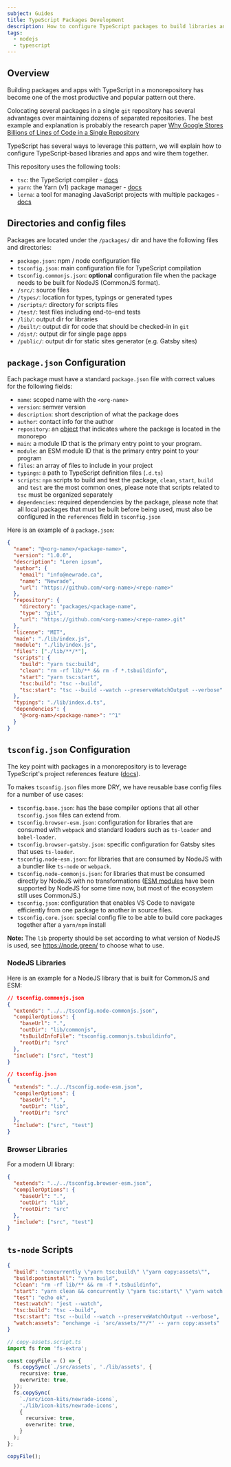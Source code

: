 ```yaml
---
subject: Guides
title: TypeScript Packages Development
description: How to configure TypeScript packages to build libraries and apps.
tags:
  - nodejs
  - typescript
---
```


<DocHeader props={props}/>

## Overview

Building packages and apps with TypeScript in a monorepository has become one of
the most productive and popular pattern out there.

Colocating several packages in a single `git` repository has several advantages
over maintaining dozens of separated repositories. The best example and
explanation is probably the research paper
[Why Google Stores Billions of Lines of Code in a Single Repository](https://cacm.acm.org/magazines/2016/7/204032-why-google-stores-billions-of-lines-of-code-in-a-single-repository/fulltext)

TypeScript has several ways to leverage this pattern, we will explain how to
configure TypeScript-based libraries and apps and wire them together.

This repository uses the following tools:

- `tsc`: the TypeScript compiler -
  [docs](https://www.typescriptlang.org/docs/handbook/compiler-options.html)
- `yarn`: the Yarn (v1) package manager -
  [docs](https://classic.yarnpkg.com/en/)
- `lerna`: a tool for managing JavaScript projects with multiple packages -
  [docs](https://github.com/lerna/lerna)

## Directories and config files

Packages are located under the `/packages/` dir and have the following files and
directories:

- `package.json`: npm / node configuration file
- `tsconfig.json`: main configuration file for TypeScript compilation
- `tsconfig.commonjs.json`: **optional** configuration file when the package
  needs to be built for NodeJS (CommonJS format).
- `/src/`: source files
- `/types/`: location for types, typings or generated types
- `/scripts/`: directory for scripts files
- `/test/`: test files including end-to-end tests
- `/lib/`: output dir for libraries
- `/built/`: output dir for code that should be checked-in in `git`
- `/dist/`: output dir for single page apps
- `/public/`: output dir for static sites generator (e.g. Gatsby sites)

## `package.json` Configuration

Each package must have a standard `package.json` file with correct values for
the following fields:

- `name`: scoped name with the `<org-name>`
- `version`: semver version
- `description`: short description of what the package does
- `author`: contact info for the author
- `repository`: an
  [object](https://docs.npmjs.com/cli/v7/configuring-npm/package-json#repository)
  that indicates where the package is located in the monorepo
- `main`: a module ID that is the primary entry point to your program.
- `module`: an ESM module ID that is the primary entry point to your program
- `files`: an array of files to include in your project
- `typings`: a path to TypeScript definition files (`.d.ts`)
- `scripts`: `npm` scripts to build and test the package, `clean`, `start`,
  `build` and `test` are the most common ones, please note that scripts related
  to `tsc` must be organized separately
- `dependencies`: required dependencies by the package, please note that all
  local packages that must be built before being used, must also be configured
  in the `references` field in `tsconfig.json`

Here is an example of a `package.json`:

```json
{
  "name": "@<org-name>/<package-name>",
  "version": "1.0.0",
  "description": "Loren ipsum",
  "author": {
    "email": "info@newrade.ca",
    "name": "Newrade",
    "url": "https://github.com/<org-name>/<repo-name>"
  },
  "repository": {
    "directory": "packages/<package-name",
    "type": "git",
    "url": "https://github.com/<org-name>/<repo-name>.git"
  },
  "license": "MIT",
  "main": "./lib/index.js",
  "module": "./lib/index.js",
  "files": ["./lib/**/*"],
  "scripts": {
    "build": "yarn tsc:build",
    "clean": "rm -rf lib/** && rm -f *.tsbuildinfo",
    "start": "yarn tsc:start",
    "tsc:build": "tsc --build",
    "tsc:start": "tsc --build --watch --preserveWatchOutput --verbose"
  },
  "typings": "./lib/index.d.ts",
  "dependencies": {
    "@<org-nam>/<package-name>": "^1"
  }
}
```

## `tsconfig.json` Configuration

The key point with packages in a monorepository is to leverage TypeScript's
project references feature
([docs](https://www.typescriptlang.org/docs/handbook/project-references.html)).

To makes `tsconfig.json` files more DRY, we have reusable base config files for
a number of use cases:

- `tsconfig.base.json`: has the base compiler options that all other
  `tsconfig.json` files can extend from.
- `tsconfig.browser-esm.json`: configuration for libraries that are consumed
  with `webpack` and standard loaders such as `ts-loader` and `babel-loader`.
- `tsconfig.browser-gatsby.json`: specific configuration for Gatsby sites that
  uses `ts-loader`.
- `tsconfig.node-esm.json`: for libraries that are consumed by NodeJS with a
  bundler like `ts-node` or `webpack`.
- `tsconfig.node-commonjs.json`: for libraries that must be consumed directly by
  NodeJS with no transformations
  ([ESM modules](https://nodejs.org/api/esm.html#esm_modules_ecmascript_modules)
  have been supported by NodeJS for some time now, but most of the ecosystem
  still uses CommonJS.)
- `tsconfig.json`: configuration that enables VS Code to navigate efficiently
  from one package to another in source files.
- `tsconfig.core.json`: special config file to be able to build core packages
  together after a `yarn/npm` install

**Note:** The `lib` property should be set according to what version of NodeJS
is used, see https://node.green/ to choose what to use.

### NodeJS Libraries

Here is an example for a NodeJS library that is built for CommonJS and ESM:

```json
// tsconfig.commonjs.json
{
  "extends": "../../tsconfig.node-commonjs.json",
  "compilerOptions": {
    "baseUrl": ".",
    "outDir": "lib/commonjs",
    "tsBuildInfoFile": "tsconfig.commonjs.tsbuildinfo",
    "rootDir": "src"
  },
  "include": ["src", "test"]
}
```

```json
// tsconfig.json
{
  "extends": "../../tsconfig.node-esm.json",
  "compilerOptions": {
    "baseUrl": ".",
    "outDir": "lib",
    "rootDir": "src"
  },
  "include": ["src", "test"]
}
```

### Browser Libraries

For a modern UI library:

```json
{
  "extends": "../../tsconfig.browser-esm.json",
  "compilerOptions": {
    "baseUrl": ".",
    "outDir": "lib",
    "rootDir": "src"
  },
  "include": ["src", "test"]
}
```

## `ts-node` Scripts

```json
{
  "build": "concurrently \"yarn tsc:build\" \"yarn copy:assets\"",
  "build:postinstall": "yarn build",
  "clean": "rm -rf lib/** && rm -f *.tsbuildinfo",
  "start": "yarn clean && concurrently \"yarn tsc:start\" \"yarn watch:assets\"",
  "test": "echo ok",
  "test:watch": "jest --watch",
  "tsc:build": "tsc --build",
  "tsc:start": "tsc --build --watch --preserveWatchOutput --verbose",
  "watch:assets": "onchange -i 'src/assets/**/*' -- yarn copy:assets"
}
```

```ts
// copy-assets.script.ts
import fs from 'fs-extra';

const copyFile = () => {
  fs.copySync(`./src/assets`, './lib/assets', {
    recursive: true,
    overwrite: true,
  });
  fs.copySync(
    `./src/icon-kits/newrade-icons`,
    './lib/icon-kits/newrade-icons',
    {
      recursive: true,
      overwrite: true,
    }
  );
};

copyFile();
```
